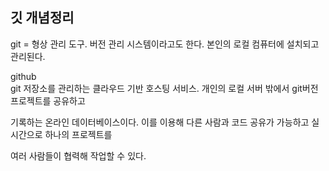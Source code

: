 ## 깃 개념정리
git = 형상 관리 도구. 버전 관리 시스템이라고도 한다. 본인의 로컬 컴퓨터에 설치되고 관리된다.

github  
 git 저장소를 관리하는 클라우드 기반 호스팅 서비스. 개인의 로컬 서버 밖에서 git버전 프로젝트를 공유하고

기록하는 온라인 데이터베이스이다. 이를 이용해 다른 사람과 코드 공유가 가능하고 실시간으로 하나의 프로젝트를

여러 사람들이 협력해 작업할 수 있다.
